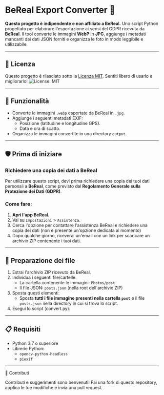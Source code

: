 # BeReal Export Converter 📸
**Questo progetto è indipendente e non affiliato a BeReal.**
Uno script Python progettato per elaborare l'esportazione ai sensi del GDPR ricevuta da **BeReal**.
Il tool converte le immagini **WebP** in **JPG**, aggiunge i metadati mancanti dai dati JSON forniti e organizza le foto in modo leggibile e utilizzabile.

---

## 📜 Licenza
Questo progetto è rilasciato sotto la [Licenza MIT](LICENSE). Sentiti libero di usarlo e migliorarlo!
![License: MIT](https://img.shields.io/badge/License-MIT-green)

---

## 🌟 Funzionalità
- Converte le immagini `.webp` esportate da BeReal in `.jpg`.
- Aggiunge i seguenti metadati EXIF:
  - Posizione (latitudine e longitudine GPS).
  - Data e ora di scatto.
- Organizza le immagini convertite in una directory `output`.

---

## 🛡️ Prima di iniziare
### Richiedere una copia dei dati a BeReal
Per utilizzare questo script, devi prima richiedere una copia dei tuoi dati personali a **BeReal**, come previsto dal **Regolamento Generale sulla Protezione dei Dati (GDPR)**.

### Come fare:
1. **Apri l'app BeReal**.
2. Vai su `Impostazioni` > `Assistenza`.
3. Cerca l'opzione per contattare l'assistenza BeReal e richiedere una copia dei dati (non è presente un'opzione dedicata al momento)
4. Dopo qualche giorno, riceverai un'email con un link per scaricare un archivio ZIP contenente i tuoi dati.

---

## 📂 Preparazione dei file
1. Estrai l'archivio ZIP ricevuto da BeReal.
2. Individua i seguenti file/cartelle:
   - La cartella contenente le immagini: `Photos/post`
   - Il file JSON: `posts.json` (nella root dell'archivio ZIP)
3. Sposta questi elementi:
   - Sposta **tutti i file immagine presenti nella cartella `post`** e il file `posts.json` nella directory in cui si trova lo script.
4. Esegui lo script (convert.py).

---

## 📋 Requisiti
- Python 3.7 o superiore
- Librerie Python:
  - `opencv-python-headless`
  - `piexif`
---


🙌 Contributi

Contributi e suggerimenti sono benvenuti! Fai una fork di questo repository, applica le tue modifiche e invia una pull request.

